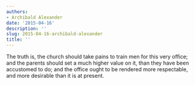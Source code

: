 ```yaml
---
authors:
- Archibald Alexander
date: '2015-04-16'
description: ''
slug: 2015-04-16-archibald-alexander
title: ''
---
```

The truth is, the church should take pains to train men for this very office; and the parents should set a much higher value on it, than they have been accustomed to do; and the office ought to be rendered more respectable, and more desirable than it is at present.



